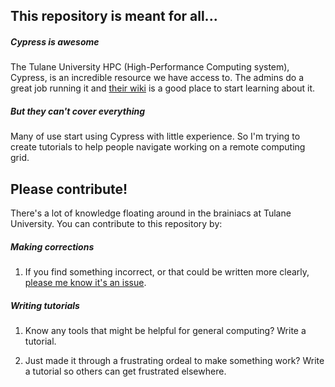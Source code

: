 ## This repository is meant for all...

##### *Cypress is awesome*

The Tulane University HPC (High-Performance Computing system), Cypress, is an incredible resource we have access to.  The admins do a great job running it and [their wiki](https://wiki.hpc.tulane.edu/trac/wiki/cypress/about) is a good place to start learning about it.


##### *But they can't cover everything*

Many of use start using Cypress with little experience.  So I'm trying to create tutorials to help people navigate working on a remote computing grid.


## Please contribute!

There's a lot of knowledge floating around in the brainiacs at Tulane University.  You can contribute to this repository by:

##### *Making corrections*

1. If you find something incorrect, or that could be written more clearly, [please me know it's an issue](https://github.com/sformel/tulane_HPC_cypress/issues).

##### *Writing tutorials*

1. Know any tools that might be helpful for general computing?  Write a tutorial.

2. Just made it through a frustrating ordeal to make something work?  Write a tutorial so others can get frustrated elsewhere.